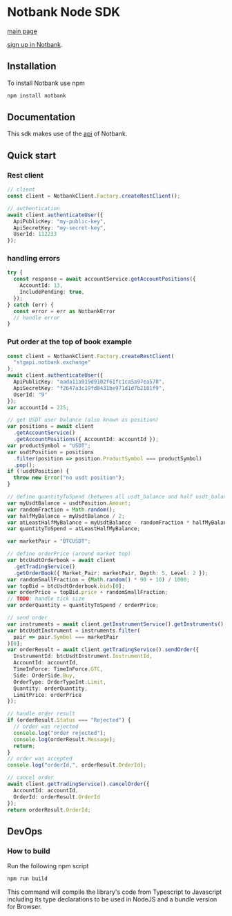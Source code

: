 # Notbank Node SDK

[main page](https://notbank.exchange)

[sign up in Notbank](https://www.cryptomkt.com/account/register).

## Installation

To install Notbank use npm

```bash
npm install notbank
```

## Documentation

This sdk makes use of the [api](https://apidoc.notbank.exchange) of Notbank.

## Quick start

### Rest client

```typescript
// client
const client = NotbankClient.Factory.createRestClient();

// authentication
await client.authenticateUser({
  ApiPublicKey: "my-public-key",
  ApiSecretKey: "my-secret-key",
  UserId: 112233
});
```

### handling errors

```typescript
try {
  const response = await accountService.getAccountPositions({
    AccountId: 13,
    IncludePending: true,
  });
} catch (err) {
  const error = err as NotbankError
  // handle error
}
```

### Put order at the top of book example

```typescript
const client = NotbankClient.Factory.createRestClient(
  "stgapi.notbank.exchange"
);
await client.authenticateUser({
  ApiPublicKey: "aada11a919d9102f61fc1ca5a97ea578",
  ApiSecretKey: "f2647a3c19fd8431be971d1d7b2101f9",
  UserId: "9"
});
var accountId = 235;

// get USDT user balance (also known as position)
var positions = await client
  .getAccountService()
  .getAccountPositions({ AccountId: accountId });
var productSymbol = "USDT";
var usdtPosition = positions
  .filter(position => position.ProductSymbol === productSymbol)
  .pop();
if (!usdtPosition) {
  throw new Error("no usdt position");
}

// define quantityToSpend (between all usdt_balance and half usdt_balance)
var myUsdtBalance = usdtPosition.Amount;
var randomFraction = Math.random();
var halfMyBalance = myUsdtBalance / 2;
var atLeastHalfMyBalance = myUsdtBalance - randomFraction * halfMyBalance;
var quantityToSpend = atLeastHalfMyBalance;

var marketPair = "BTCUSDT";

// define orderPrice (around market top)
var btcUsdtOrderbook = await client
  .getTradingService()
  .getOrderBook({ Market_Pair: marketPair, Depth: 5, Level: 2 });
var randomSmallFraction = (Math.random() * 90 + 10) / 1000;
var topBid = btcUsdtOrderbook.bids[0];
var orderPrice = topBid.price + randomSmallFraction;
// TODO: handle tick size
var orderQuantity = quantityToSpend / orderPrice;

// send order
var instruments = await client.getInstrumentService().getInstruments();
var btcUsdtInstrument = instruments.filter(
  pair => pair.Symbol === marketPair
)[0];
var orderResult = await client.getTradingService().sendOrder({
  InstrumentId: btcUsdtInstrument.InstrumentId,
  AccountId: accountId,
  TimeInForce: TimeInForce.GTC,
  Side: OrderSide.Buy,
  OrderType: OrderTypeInt.Limit,
  Quantity: orderQuantity,
  LimitPrice: orderPrice
});

// handle order result
if (orderResult.Status === "Rejected") {
  // order was rejected
  console.log("order rejected");
  console.log(orderResult.Message);
  return;
}
// order was accepted
console.log("orderId,", orderResult.OrderId);

// cancel order
await client.getTradingService().cancelOrder({
  AccountId: accountId,
  OrderId: orderResult.OrderId
});
return orderResult.OrderId;
```

## DevOps

### How to build

Run the following npm script

```bash
npm run build
```

This command will compile the library's code from Typescript to Javascript including its type declarations to be used in NodeJS and a bundle version for Browser.
